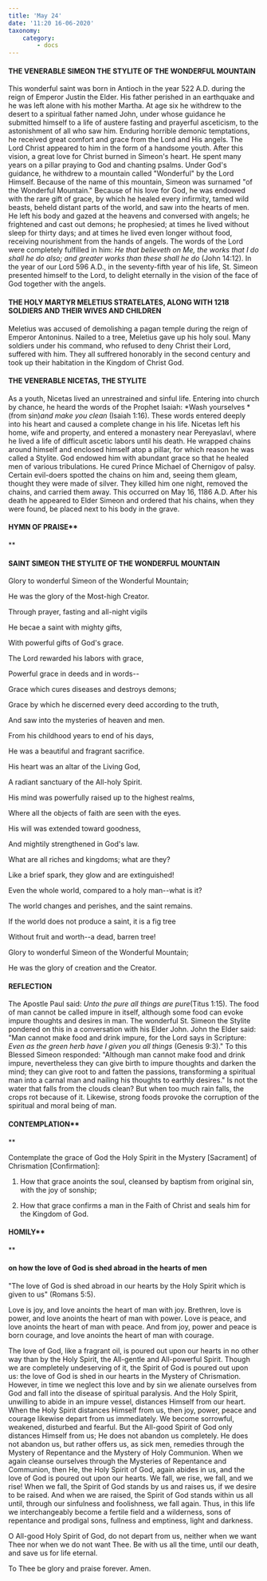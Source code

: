 ```yaml
---
title: 'May 24'
date: '11:20 16-06-2020'
taxonomy:
    category:
        - docs
---
```


#### THE VENERABLE SIMEON THE STYLITE OF THE WONDERFUL MOUNTAIN

This wonderful saint was born in Antioch in the year 522 A.D. during the reign of Emperor Justin the Elder. His father perished in an earthquake and he was left alone with his mother Martha. At age six he withdrew to the desert to a spiritual father named John, under whose guidance he submitted himself to a life of austere fasting and prayerful asceticism, to the astonishment of all who saw him. Enduring horrible demonic temptations, he received great comfort and grace from the Lord and His angels. The Lord Christ appeared to him in the form of a handsome youth. After this vision, a great love for Christ burned in Simeon's heart. He spent many years on a pillar praying to God and chanting psalms. Under God's guidance, he withdrew to a mountain called "Wonderful" by the Lord Himself. Because of the name of this mountain, Simeon was surnamed "of the Wonderful Mountain." Because of his love for God, he was endowed with the rare gift of grace, by which he healed every infirmity, tamed wild beasts, beheld distant parts of the world, and saw into the hearts of men. He left his body and gazed at the heavens and conversed with angels; he frightened and cast out demons; he prophesied; at times he lived without sleep for thirty days; and at times he lived even longer without food, receiving nourishment from the hands of angels. The words of the Lord were completely fulfilled in him: *He that believeth on Me, the works that I do shall he do also; and greater works than these shall he do* (John 14:12). In the year of our Lord 596 A.D., in the seventy-fifth year of his life, St. Simeon presented himself to the Lord, to delight eternally in the vision of the face of God together with the angels.

#### THE HOLY MARTYR MELETIUS STRATELATES, ALONG WITH 1218 SOLDIERS AND THEIR WIVES AND CHILDREN

Meletius was accused of demolishing a pagan temple during the reign of Emperor Antoninus. Nailed to a tree, Meletius gave up his holy soul. Many soldiers under his command, who refused to deny Christ their Lord, suffered with him. They all suffrered honorably in the second century and took up their habitation in the Kingdom of Christ God.

#### THE VENERABLE NICETAS, THE STYLITE

As a youth, Nicetas lived an unrestrained and sinful life. Entering into church by chance, he heard the words of the Prophet Isaiah: *Wash yourselves *(from sin)*and make you clean* (Isaiah 1:16). These words entered deeply into his heart and caused a complete change in his life. Nicetas left his home, wife and property, and entered a monastery near Pereyaslavl, where he lived a life of difficult ascetic labors until his death. He wrapped chains around himself and enclosed himself atop a pillar, for which reason he was called a Stylite. God endowed him with abundant grace so that he healed men of various tribulations. He cured Prince Michael of Chernigov of palsy. Certain evil-doers spotted the chains on him and, seeing them gleam, thought they were made of silver. They killed him one night, removed the chains, and carried them away. This occurred on May 16, 1186 A.D. After his death he appeared to Elder Simeon and ordered that his chains, when they were found, be placed next to his body in the grave.



#### HYMN OF PRAISE** 
**

#### SAINT SIMEON THE STYLITE OF THE WONDERFUL MOUNTAIN

Glory to wonderful Simeon of the Wonderful Mountain;

He was the glory of the Most-high Creator.

Through prayer, fasting and all-night vigils

He becae a saint with mighty gifts,

With powerful gifts of God's grace.

The Lord rewarded his labors with grace,

Powerful grace in deeds and in words--

Grace which cures diseases and destroys demons;

Grace by which he discerned every deed according to the truth,

And saw into the mysteries of heaven and men.

From his childhood years to end of his days,

He was a beautiful and fragrant sacrifice.

His heart was an altar of the Living God,

A radiant sanctuary of the All-holy Spirit.

His mind was powerfully raised up to the highest realms,

Where all the objects of faith are seen with the eyes.

His will was extended toward goodness,

And mightily strengthened in God's law.

What are all riches and kingdoms; what are they?

Like a brief spark, they glow and are extinguished!

Even the whole world, compared to a holy man--what is it?

The world changes and perishes, and the saint remains.

If the world does not produce a saint, it is a fig tree

Without fruit and worth--a dead, barren tree!

Glory to wonderful Simeon of the Wonderful Mountain;

He was the glory of creation and the Creator.


#### REFLECTION

The Apostle Paul said: *Unto the pure all things are pure*(Titus 1:15). The food of man cannot be called impure in itself, although some food can evoke impure thoughts and desires in man. The wonderful St. Simeon the Stylite pondered on this in a conversation with his Elder John. John the Elder said: "Man cannot make food and drink impure, for the Lord says in Scripture: *Even as the green herb have I given you all things* (Genesis 9:3)." To this Blessed Simeon responded: "Although man cannot make food and drink impure, nevertheless they can give birth to impure thoughts and darken the mind; they can give root to and fatten the passions, transforming a spiritual man into a carnal man and nailing his thoughts to earthly desires." Is not the water that falls from the clouds clean? But when too much rain falls, the crops rot because of it. Likewise, strong foods provoke the corruption of the spiritual and moral being of man.

#### CONTEMPLATION**
**

Contemplate the grace of God the Holy Spirit in the Mystery [Sacrament] of Chrismation [Confirmation]:

1.  How that grace anoints the soul, cleansed by baptism from original sin, with the joy of sonship;

1.  How that grace confirms a man in the Faith of Christ and seals him for the Kingdom of God.



#### HOMILY**
**

#### on how the love of God is shed abroad in the hearts of men

"The love of God is shed abroad in our hearts by the Holy Spirit which is given to us" (Romans 5:5).

Love is joy, and love anoints the heart of man with joy. Brethren, love is power, and love anoints the heart of man with power. Love is peace, and love anoints the heart of man with peace. And from joy, power and peace is born courage, and love anoints the heart of man with courage.

The love of God, like a fragrant oil, is poured out upon our hearts in no other way than by the Holy Spirit, the All-gentle and All-powerful Spirit. Though we are completely undeserving of it, the Spirit of God is poured out upon us: the love of God is shed in our hearts in the Mystery of Chrismation. However, in time we neglect this love and by sin we alienate ourselves from God and fall into the disease of spiritual paralysis. And the Holy Spirit, unwilling to abide in an impure vessel, distances Himself from our heart. When the Holy Spirit distances Himself from us, then joy, power, peace and courage likewise depart from us immediately. We become sorrowful, weakened, disturbed and fearful. But the All-good Spirit of God only distances Himself from us; He does not abandon us completely. He does not abandon us, but rather offers us, as sick men, remedies through the Mystery of Repentance and the Mystery of Holy Communion. When we again cleanse ourselves through the Mysteries of Repentance and Communion, then He, the Holy Spirit of God, again abides in us, and the love of God is poured out upon our hearts. We fall, we rise, we fall, and we rise! When we fall, the Spirit of God stands by us and raises us, if we desire to be raised. And when we are raised, the Spirit of God stands within us all until, through our sinfulness and foolishness, we fall again. Thus, in this life we interchangeably become a fertile field and a wilderness, sons of repentance and prodigal sons, fullness and emptiness, light and darkness.

O All-good Holy Spirit of God, do not depart from us, neither when we want Thee nor when we do not want Thee. Be with us all the time, until our death, and save us for life eternal.

To Thee be glory and praise forever. Amen.

 
